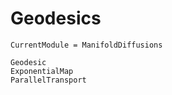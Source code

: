# Geodesics

```@meta
CurrentModule = ManifoldDiffusions
```

```@docs
Geodesic
ExponentialMap
ParallelTransport
```
